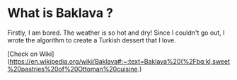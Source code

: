 # What is Baklava ?

Firstly, I am bored. The weather is so hot and dry! Since I couldn't go out, I wrote the algorithm to create a Turkish dessert that I love.

[Check on Wiki](https://en.wikipedia.org/wiki/Baklava#:~:text=Baklava%20(%2Fbɑːkl,sweet%20pastries%20of%20Ottoman%20cuisine.)
